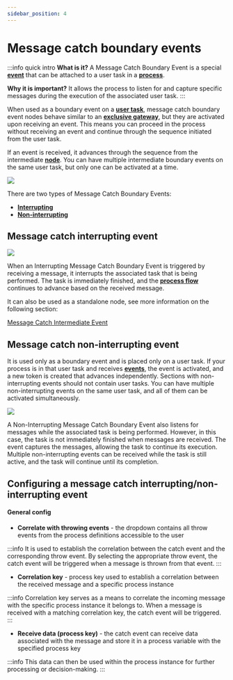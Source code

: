 ```yaml
---
sidebar_position: 4
--- 
```


# Message catch boundary events

:::info quick intro
**What is it?** A Message Catch Boundary Event is a special [**event**](../../../terms/events) that can be attached to a user task in a [**process**](../../../terms/flowx-process-definition). 

**Why it is important?** It allows the process to listen for and capture specific messages during the execution of the associated user task. 
:::

When used as a boundary event on a [**user task**](../user-task-node.md), message catch boundary event nodes behave similar to an [**exclusive gateway**](../exclusive-gateway-node.md), but they are activated upon receiving an event. This means you can proceed in the process without receiving an event and continue through the sequence initiated from the user task. 

If an event is received, it advances through the sequence from the intermediate [**node**](../../../terms/flowx-node). You can have multiple intermediate boundary events on the same user task, but only one can be activated at a time.

![](https://s3.eu-west-1.amazonaws.com/docx.flowx.ai/building-blocks/node/message_events_boundaries.png)

There are two types of Message Catch Boundary Events: 

* [**Interrupting**](#message-catch-interrupting-event)  
* [**Non-interrupting**](#message-catch-non-interrupting-event)

## Message catch interrupting event

<div className = "image-scaled">

![](https://s3.eu-west-1.amazonaws.com/docx.flowx.ai/building-blocks/node/message_catch_interrupting_event.png#center)

</div>

When an Interrupting Message Catch Boundary Event is triggered by receiving a message, it interrupts the associated task that is being performed. The task is immediately finished, and the [**process flow**](../../../terms/flowx-process) continues to advance based on the received message.

It can also be used as a standalone node, see more information on the following section:

[Message Catch Intermediate Event](message-catch-intermediate-event.md)

## Message catch non-interrupting event

It is used only as a boundary event and is placed only on a user task. If your process is in that user task and receives [**events**](../../../terms/events), the event is activated, and a new token is created that advances independently. Sections with non-interrupting events should not contain user tasks. You can have multiple non-interrupting events on the same user task, and all of them can be activated simultaneously.


<div className = "image-scaled">

![](https://s3.eu-west-1.amazonaws.com/docx.flowx.ai/building-blocks/node/%20message_catch_non_interrupting.png)

</div>

A Non-Interrupting Message Catch Boundary Event also listens for messages while the associated task is being performed. However, in this case, the task is not immediately finished when messages are received. The event captures the messages, allowing the task to continue its execution. Multiple non-interrupting events can be received while the task is still active, and the task will continue until its completion.

## Configuring a message catch interrupting/non-interrupting event

#### General config

* **Correlate with throwing events** - the dropdown contains all throw events from the process definitions accessible to the user

:::info
It is used to establish the correlation between the catch event and the corresponding throw event.
By selecting the appropriate throw event, the catch event will be triggered when a message is thrown from that event.
:::

* **Correlation key** - process key used to establish a correlation between the received message and a specific process instance

:::info
Correlation key serves as a means to correlate the incoming message with the specific process instance it belongs to.
When a message is received with a matching correlation key, the catch event will be triggered.
:::

* **Receive data (process key)** - the catch event can receive data associated with the message and store it in a process variable with the specified process key

:::info
This data can then be used within the process instance for further processing or decision-making.
:::
